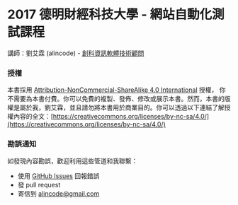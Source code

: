 # 2017 德明財經科技大學 - 網站自動化測試課程

講師：劉艾霖 (alincode) - [創科資訊軟體技術顧問](http://trunk-studio.com/)

### 授權

本書採用 [Attribution-NonCommercial-ShareAlike 4.0 International](https://creativecommons.org/licenses/by-nc-sa/4.0/legalcode) 授權， 你不需要為本書付費。你可以免費的複製、發佈、修改或展示本書。然而，本書的版權是屬於我，劉艾霖，並且請勿將本書用於商業目的。你可以透過以下連結了解授權內容的全文：[https://creativecommons.org/licenses/by-nc-sa/4.0/](https://creativecommons.org/licenses/by-nc-sa/4.0/)

### 勘誤通知

如發現內容勘誤，歡迎利用這些管道和我聯繫：

* 使用 [GitHub Issues](https://github.com/alincode/takming-testing/issues) 回報錯誤
* 發 pull request
* 寄信到 alincode@gmail.com